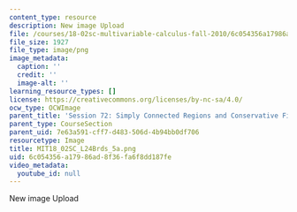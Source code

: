 ```yaml
---
content_type: resource
description: New image Upload
file: /courses/18-02sc-multivariable-calculus-fall-2010/6c054356a17986ad8f36fa6f8dd187fe_MIT18_02SC_L24Brds_5a.png
file_size: 1927
file_type: image/png
image_metadata:
  caption: ''
  credit: ''
  image-alt: ''
learning_resource_types: []
license: https://creativecommons.org/licenses/by-nc-sa/4.0/
ocw_type: OCWImage
parent_title: 'Session 72: Simply Connected Regions and Conservative Fields'
parent_type: CourseSection
parent_uid: 7e63a591-cff7-d483-506d-4b94bb0df706
resourcetype: Image
title: MIT18_02SC_L24Brds_5a.png
uid: 6c054356-a179-86ad-8f36-fa6f8dd187fe
video_metadata:
  youtube_id: null
---
```

New image Upload